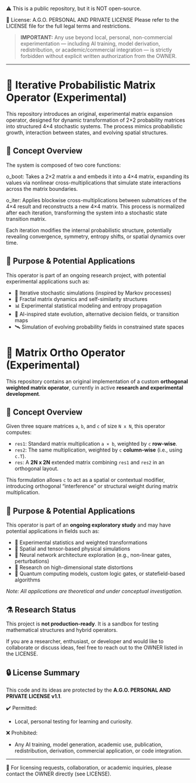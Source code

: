 ⚠️ This is a public repository, but it is NOT open-source.

📜 License: A.G.O. PERSONAL AND PRIVATE LICENSE
Please refer to the LICENSE file for the full legal terms and restrictions.

> **IMPORTANT:** Any use beyond local, personal, non-commercial experimentation — including AI training, model derivation, redistribution, or academic/commercial integration — is strictly forbidden without explicit written authorization from the OWNER.

---
# 🔄 Iterative Probabilistic Matrix Operator (Experimental)  
This repository introduces an original, experimental matrix expansion operator, designed for dynamic transformation of 2×2 probability matrices into structured 4×4 stochastic systems. The process mimics probabilistic growth, interaction between states, and evolving spatial structures.

## 🧠 Concept Overview  
The system is composed of two core functions:

o_boot: Takes a 2×2 matrix a and embeds it into a 4×4 matrix, expanding its values via nonlinear cross-multiplications that simulate state interactions across the matrix boundaries.

o_iter: Applies blockwise cross-multiplications between submatrices of the 4×4 result and reconstructs a new 4×4 matrix. This process is normalized after each iteration, transforming the system into a stochastic state transition matrix.

Each iteration modifies the internal probabilistic structure, potentially revealing convergence, symmetry, entropy shifts, or spatial dynamics over time.

## 🧪 Purpose & Potential Applications

This operator is part of an ongoing research project, with potential experimental applications such as:

- 🎲 Iterative stochastic simulations (inspired by Markov processes)
- 🧬 Fractal matrix dynamics and self-similarity structures
- 📊 Experimental statistical modeling and entropy propagation
- 🧠 AI-inspired state evolution, alternative decision fields, or transition maps
- 🛰️ Simulation of evolving probability fields in constrained state spaces

# 🧩 Matrix Ortho Operator (Experimental)

This repository contains an original implementation of a custom **orthogonal weighted matrix operator**, currently in active **research and experimental development**.

## 📐 Concept Overview

Given three square matrices `a`, `b`, and `c` of size `N x N`, this operator computes:

- `res1`: Standard matrix multiplication `a × b`, weighted by `c` **row-wise**.
- `res2`: The same multiplication, weighted by `c` **column-wise** (i.e., using `c.T`).
- `res`: A **2N x 2N** extended matrix combining `res1` and `res2` in an orthogonal layout.

This formulation allows `c` to act as a spatial or contextual modifier, introducing orthogonal “interference” or structural weight during matrix multiplication.

## 🎯 Purpose & Potential Applications

This operator is part of an **ongoing exploratory study** and may have potential applications in fields such as:

- 🔢 Experimental statistics and weighted transformations
- 🧪 Spatial and tensor-based physical simulations
- 🧠 Neural network architecture exploration (e.g., non-linear gates, perturbations)
- 🔬 Research on high-dimensional state distortions
- 🚀 Quantum computing models, custom logic gates, or statefield-based algorithms

*Note: All applications are theoretical and under conceptual investigation.*

## ⚗️ Research Status

This project is **not production-ready**.
It is a sandbox for testing mathematical structures and hybrid operators.

If you are a researcher, enthusiast, or developer and would like to collaborate or discuss ideas, feel free to reach out to the OWNER listed in the LICENSE.

## 🔒 License Summary

This code and its ideas are protected by the
**A.G.O. PERSONAL AND PRIVATE LICENSE v1.1**.

✔️ Permitted:
- Local, personal testing for learning and curiosity.

❌ Prohibited:
- Any AI training, model generation, academic use, publication, redistribution, derivation, commercial application, or code integration.

---

📩 For licensing requests, collaboration, or academic inquiries, please contact the OWNER directly (see LICENSE).
